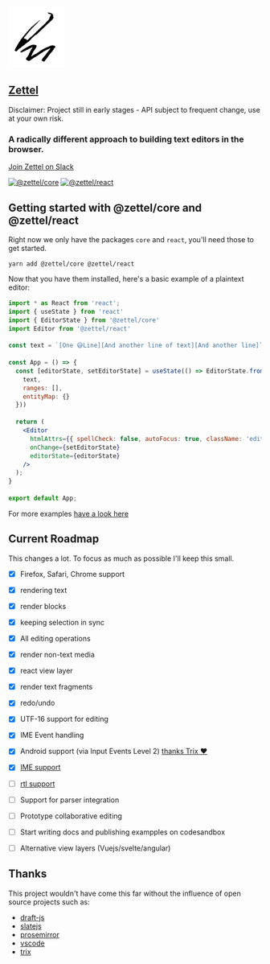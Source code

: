 ![Zettel](logo_small.png)

## [Zettel](https://zettel.software)

Disclaimer: Project still in early stages - API subject to frequent change, use at your own risk.

### A radically different approach to building text editors in the browser.

[Join Zettel on Slack](https://join.slack.com/t/zetteljs/shared_invite/zt-eiih8wis-Hca9bcrvX3V728odwEqiBA)

[![@zettel/core](https://badge.fury.io/js/%40zettel%2Fcore.svg)](https://badge.fury.io/js/%40zettel%2Fcore)
[![@zettel/react](https://badge.fury.io/js/%40zettel%2Freact.svg)](https://badge.fury.io/js/%40zettel%2Freact)

## Getting started with @zettel/core and @zettel/react

Right now we only have the packages `core` and `react`, you'll need those to get started.

```
yarn add @zettel/core @zettel/react
```

Now that you have them installed, here's a basic example of a plaintext editor:

```jsx
import * as React from 'react';
import { useState } from 'react'
import { EditorState } from '@zettel/core'
import Editor from '@zettel/react'

const text = `[One 😅Line][And another line of text][And another line]`

const App = () => {
  const [editorState, setEditorState] = useState(() => EditorState.fromJSON({
    text,
    ranges: [],
    entityMap: {}
  }))

  return (
    <Editor
      htmlAttrs={{ spellCheck: false, autoFocus: true, className: 'editor'}}
      onChange={setEditorState}
      editorState={editorState}
    />
  );
}

export default App;
```

For more examples [have a look here](https://github.com/juliankrispel/zettel/tree/master/site/src/examples)


## Current Roadmap

This changes a lot. To focus as much as possible I'll keep this small.

- [x] Firefox, Safari, Chrome support
- [x] rendering text
- [x] render blocks
- [x] keeping selection in sync
- [x] All editing operations
- [x] render non-text media
- [x] react view layer
- [x] render text fragments
- [x] redo/undo
- [x] UTF-16 support for editing
- [x] IME Event handling
- [x] Android support (via Input Events Level 2) [thanks Trix ❤️](https://github.com/basecamp/trix/blob/master/src/trix/controllers/level_2_input_controller.coffee)
- [x] [IME support](https://developer.mozilla.org/en-US/docs/Mozilla/IME_handling_guide)
- [ ] [rtl support](https://github.com/juliankrispel/zettel/issues/8)
- [ ] Support for parser integration
- [ ] Prototype collaborative editing
- [ ] Start writing docs and publishing exampples on codesandbox
- [ ] Alternative view layers (Vuejs/svelte/angular)


## Thanks

This project wouldn't have come this far without the influence of open source projects such as:

- [draft-js](https://github.com/facebook/draft-js)
- [slatejs](https://github.com/ianstormtaylor/slate)
- [prosemirror](https://github.com/ProseMirror/prosemirror)
- [vscode](https://github.com/Microsoft/vscode/issues)
- [trix](https://github.com/basecamp/trix)
